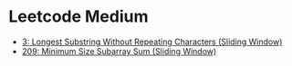 # Leetcode Medium

- [3: Longest Substring Without Repeating Characters (Sliding Window)](3.md)
- [209: Minimum Size Subarray Sum (Sliding Window)](209.md)

